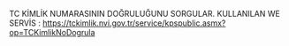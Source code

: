 TC KİMLİK NUMARASININ DOĞRULUĞUNU SORGULAR. KULLANILAN WE SERVİS : https://tckimlik.nvi.gov.tr/service/kpspublic.asmx?op=TCKimlikNoDogrula
